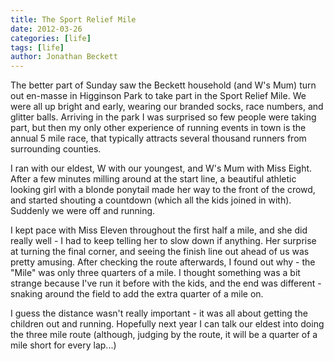 ```yaml
---
title: The Sport Relief Mile
date: 2012-03-26
categories: [life]
tags: [life]
author: Jonathan Beckett
---
```


The better part of Sunday saw the Beckett household (and W's Mum) turn out en-masse in Higginson Park to take part in the Sport Relief Mile. We were all up bright and early, wearing our branded socks, race numbers, and glitter balls. Arriving in the park I was surprised so few people were taking part, but then my only other experience of running events in town is the annual 5 mile race, that typically attracts several thousand runners from surrounding counties.

I ran with our eldest, W with our youngest, and W's Mum with Miss Eight. After a few minutes milling around at the start line, a beautiful athletic looking girl with a blonde ponytail made her way to the front of the crowd, and started shouting a countdown (which all the kids joined in with). Suddenly we were off and running.

I kept pace with Miss Eleven throughout the first half a mile, and she did really well - I had to keep telling her to slow down if anything. Her surprise at turning the final corner, and seeing the finish line out ahead of us was pretty amusing. After checking the route afterwards, I found out why - the "Mile" was only three quarters of a mile. I thought something was a bit strange because I've run it before with the kids, and the end was different - snaking around the field to add the extra quarter of a mile on.

I guess the distance wasn't really important - it was all about getting the children out and running. Hopefully next year I can talk our eldest into doing the three mile route (although, judging by the route, it will be a quarter of a mile short for every lap...)